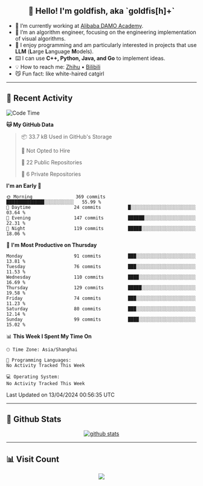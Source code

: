 
<h2 align="center">👋 Hello! I'm goldfish, aka `goldfis[h]+`</h2>

- 📍 I’m currently working at [Alibaba DAMO Academy](https://damo.alibaba.com/).  
- 🌱 I’m an algorithm engineer, focusing on the engineering implementation of visual algorithms.  
- 💬 I enjoy programming and am particularly interested in projects that use **LLM** (**L**arge **L**anguage **M**odels).   
- ⌨️ I can use **C++, Python, Java, and Go** to implement ideas.  
- 💡 How to reach me: [Zhihu](https://www.zhihu.com/people/goldfishh) • [Bilibili](https://space.bilibili.com/11349246)  
- 😼 Fun fact: like white-haired catgirl  

-------

## 🔧 Recent Activity

<!--START_SECTION:waka-->
![Code Time](http://img.shields.io/badge/Code%20Time-85%20hrs%2024%20mins-blue)

**🐱 My GitHub Data** 

> 📦 33.7 kB Used in GitHub's Storage 
 > 
> 🚫 Not Opted to Hire
 > 
> 📜 22 Public Repositories 
 > 
> 🔑 6 Private Repositories 
 > 
**I'm an Early 🐤** 

```text
🌞 Morning                369 commits         ██████████████░░░░░░░░░░░   55.99 % 
🌆 Daytime                24 commits          █░░░░░░░░░░░░░░░░░░░░░░░░   03.64 % 
🌃 Evening                147 commits         ██████░░░░░░░░░░░░░░░░░░░   22.31 % 
🌙 Night                  119 commits         █████░░░░░░░░░░░░░░░░░░░░   18.06 % 
```
📅 **I'm Most Productive on Thursday** 

```text
Monday                   91 commits          ███░░░░░░░░░░░░░░░░░░░░░░   13.81 % 
Tuesday                  76 commits          ███░░░░░░░░░░░░░░░░░░░░░░   11.53 % 
Wednesday                110 commits         ████░░░░░░░░░░░░░░░░░░░░░   16.69 % 
Thursday                 129 commits         █████░░░░░░░░░░░░░░░░░░░░   19.58 % 
Friday                   74 commits          ███░░░░░░░░░░░░░░░░░░░░░░   11.23 % 
Saturday                 80 commits          ███░░░░░░░░░░░░░░░░░░░░░░   12.14 % 
Sunday                   99 commits          ████░░░░░░░░░░░░░░░░░░░░░   15.02 % 
```


📊 **This Week I Spent My Time On** 

```text
🕑︎ Time Zone: Asia/Shanghai

💬 Programming Languages: 
No Activity Tracked This Week

💻 Operating System: 
No Activity Tracked This Week
```


 Last Updated on 13/04/2024 00:56:35 UTC
<!--END_SECTION:waka-->

-------

## 📆 Github Stats

<p align="center">
    <a href="https://github.com/anuraghazra/github-readme-stats">
      <img src="https://github-readme-stats.vercel.app/api?username=goldfishh&show_icons=true&theme=dracula" alt="github stats" />
    </a>
</p>

-------

## 📊 Visit Count

<p align="center">
  <a href="https://count.getloli.com/"><img src="https://count.getloli.com/get/@:goldfishh?theme=rule34"></a>
</p>
